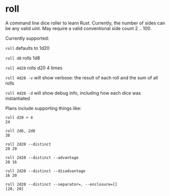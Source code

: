 # roll
A command line dice roller to learn Rust. Currently, the number of sides can be any valid uint. May require a valid conventional side count 2 .. 100.

Currently supported:

`roll` defaults to 1d20

`roll d8` rolls 1d8

`roll 4d20` rolls d20 4 times

`roll 4d20 -v` will show verbose: the result of each roll and the sum of all rolls

`roll 4d20 -d` will show debug info, including how each dice was instantiated


Plans include supporting things like:

```
roll d20 + 4
24

roll 2d6, 2d8
38

roll 2d20 --distinct
20 20

roll 2d20 --distinct --advantage
20 16

roll 2d20 --distinct --disadvantage
16 20

roll 2d20 --distinct --separator=, --enclosure=[]
[20, 20]


